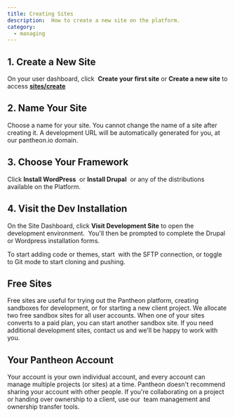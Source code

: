 ```yaml
---
title: Creating Sites
description:  How to create a new site on the platform.
category:
  - managing
---
```

## 1. Create a New Site

On your user dashboard, click  **Create your first site** or **Create a new site** to access **[sites/create](https://dashboard.getpantheon.com/sites/create)**

## 2. Name Your Site

Choose a name for your site. You cannot change the name of a site after creating it. A development URL will be automatically generated for you, at our pantheon.io domain.

## 3. Choose Your Framework

Click **Install WordPress**  or **Install Drupal**  or any of the distributions available on the Platform.

## 4. Visit the Dev Installation

On the Site Dashboard, click **Visit Development Site** to open the development environment.  You'll then be prompted to complete the Drupal or Wordpress installation forms.  

To start adding code or themes, start  with the SFTP connection, or toggle to Git mode to start cloning and pushing.

## Free Sites

Free sites are useful for trying out the Pantheon platform, creating sandboxes for development, or for starting a new client project. We allocate two free sandbox sites for all user accounts. When one of your sites converts to a paid plan, you can start another sandbox site. If you need additional development sites, contact us and we'll be happy to work with you.

## Your Pantheon Account

Your account is your own individual account, and every account can manage multiple projects (or sites) at a time. Pantheon doesn't recommend sharing your account with other people. If you're collaborating on a project or handing over ownership to a client, use our  team management and ownership transfer tools.  

​
